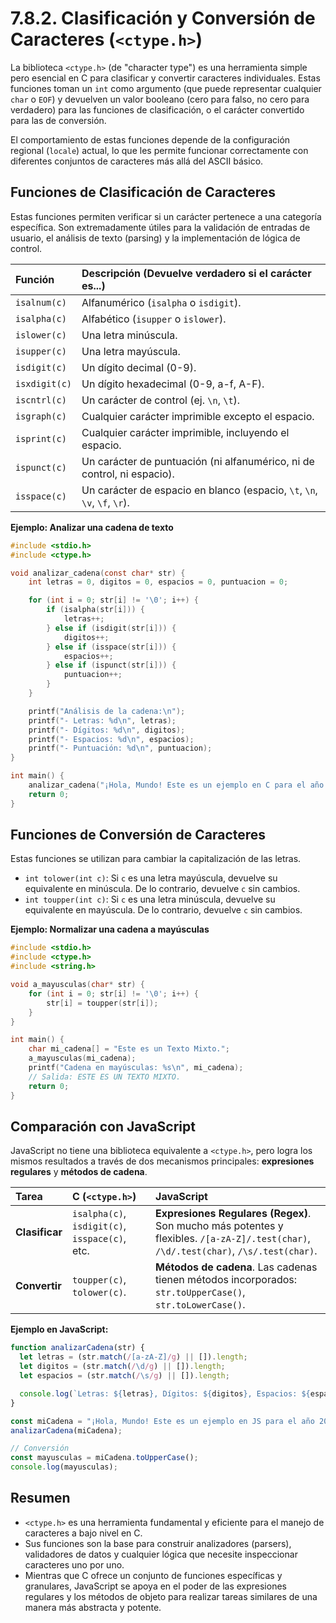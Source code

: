 # 7.8.2. Clasificación y Conversión de Caracteres (`<ctype.h>`)

La biblioteca `<ctype.h>` (de "character type") es una herramienta simple pero esencial en C para clasificar y convertir caracteres individuales. Estas funciones toman un `int` como argumento (que puede representar cualquier `char` o `EOF`) y devuelven un valor booleano (cero para falso, no cero para verdadero) para las funciones de clasificación, o el carácter convertido para las de conversión.

El comportamiento de estas funciones depende de la configuración regional (`locale`) actual, lo que les permite funcionar correctamente con diferentes conjuntos de caracteres más allá del ASCII básico.

## Funciones de Clasificación de Caracteres

Estas funciones permiten verificar si un carácter pertenece a una categoría específica. Son extremadamente útiles para la validación de entradas de usuario, el análisis de texto (parsing) y la implementación de lógica de control.

| Función       | Descripción (Devuelve verdadero si el carácter es...)                     |
| :------------ | :------------------------------------------------------------------------ |
| `isalnum(c)`  | Alfanumérico (`isalpha` o `isdigit`).                                     |
| `isalpha(c)`  | Alfabético (`isupper` o `islower`).                                       |
| `islower(c)`  | Una letra minúscula.                                                      |
| `isupper(c)`  | Una letra mayúscula.                                                      |
| `isdigit(c)`  | Un dígito decimal (0-9).                                                  |
| `isxdigit(c)` | Un dígito hexadecimal (0-9, a-f, A-F).                                    |
| `iscntrl(c)`  | Un carácter de control (ej. `\n`, `\t`).                                  |
| `isgraph(c)`  | Cualquier carácter imprimible excepto el espacio.                         |
| `isprint(c)`  | Cualquier carácter imprimible, incluyendo el espacio.                     |
| `ispunct(c)`  | Un carácter de puntuación (ni alfanumérico, ni de control, ni espacio).   |
| `isspace(c)`  | Un carácter de espacio en blanco (espacio, `\t`, `\n`, `\v`, `\f`, `\r`). |

**Ejemplo: Analizar una cadena de texto**

```c
#include <stdio.h>
#include <ctype.h>

void analizar_cadena(const char* str) {
    int letras = 0, digitos = 0, espacios = 0, puntuacion = 0;

    for (int i = 0; str[i] != '\0'; i++) {
        if (isalpha(str[i])) {
            letras++;
        } else if (isdigit(str[i])) {
            digitos++;
        } else if (isspace(str[i])) {
            espacios++;
        } else if (ispunct(str[i])) {
            puntuacion++;
        }
    }

    printf("Análisis de la cadena:\n");
    printf("- Letras: %d\n", letras);
    printf("- Dígitos: %d\n", digitos);
    printf("- Espacios: %d\n", espacios);
    printf("- Puntuación: %d\n", puntuacion);
}

int main() {
    analizar_cadena("¡Hola, Mundo! Este es un ejemplo en C para el año 2023.");
    return 0;
}
```

## Funciones de Conversión de Caracteres

Estas funciones se utilizan para cambiar la capitalización de las letras.

- `int tolower(int c)`: Si `c` es una letra mayúscula, devuelve su equivalente en minúscula. De lo contrario, devuelve `c` sin cambios.
- `int toupper(int c)`: Si `c` es una letra minúscula, devuelve su equivalente en mayúscula. De lo contrario, devuelve `c` sin cambios.

**Ejemplo: Normalizar una cadena a mayúsculas**

```c
#include <stdio.h>
#include <ctype.h>
#include <string.h>

void a_mayusculas(char* str) {
    for (int i = 0; str[i] != '\0'; i++) {
        str[i] = toupper(str[i]);
    }
}

int main() {
    char mi_cadena[] = "Este es un Texto Mixto.";
    a_mayusculas(mi_cadena);
    printf("Cadena en mayúsculas: %s\n", mi_cadena);
    // Salida: ESTE ES UN TEXTO MIXTO.
    return 0;
}
```

## Comparación con JavaScript

JavaScript no tiene una biblioteca equivalente a `<ctype.h>`, pero logra los mismos resultados a través de dos mecanismos principales: **expresiones regulares** y **métodos de cadena**.

| Tarea          | C (`<ctype.h>`)                                | JavaScript                                                                                                                            |
| :------------- | :--------------------------------------------- | :------------------------------------------------------------------------------------------------------------------------------------ |
| **Clasificar** | `isalpha(c)`, `isdigit(c)`, `isspace(c)`, etc. | **Expresiones Regulares (Regex)**. Son mucho más potentes y flexibles. `/[a-zA-Z]/.test(char)`, `/\d/.test(char)`, `/\s/.test(char)`. |
| **Convertir**  | `toupper(c)`, `tolower(c)`.                    | **Métodos de cadena**. Las cadenas tienen métodos incorporados: `str.toUpperCase()`, `str.toLowerCase()`.                             |

**Ejemplo en JavaScript:**

```javascript
function analizarCadena(str) {
  let letras = (str.match(/[a-zA-Z]/g) || []).length;
  let digitos = (str.match(/\d/g) || []).length;
  let espacios = (str.match(/\s/g) || []).length;

  console.log(`Letras: ${letras}, Dígitos: ${digitos}, Espacios: ${espacios}`);
}

const miCadena = "¡Hola, Mundo! Este es un ejemplo en JS para el año 2023.";
analizarCadena(miCadena);

// Conversión
const mayusculas = miCadena.toUpperCase();
console.log(mayusculas);
```

## Resumen

- `<ctype.h>` es una herramienta fundamental y eficiente para el manejo de caracteres a bajo nivel en C.
- Sus funciones son la base para construir analizadores (parsers), validadores de datos y cualquier lógica que necesite inspeccionar caracteres uno por uno.
- Mientras que C ofrece un conjunto de funciones específicas y granulares, JavaScript se apoya en el poder de las expresiones regulares y los métodos de objeto para realizar tareas similares de una manera más abstracta y potente.
